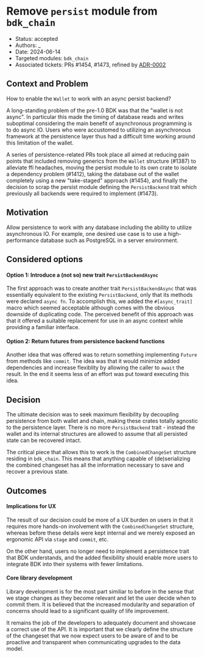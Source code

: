 # Remove `persist` module from `bdk_chain`

* Status: accepted
* Authors: _
* Date: 2024-06-14
* Targeted modules: `bdk_chain`
* Associated tickets: PRs #1454, #1473, refined by [ADR-0002](./0002_persisted.md)

## Context and Problem

How to enable the `Wallet` to work with an async persist backend?

A long-standing problem of the pre-1.0 BDK was that the "wallet is not async". In particular this made the timing of database reads and writes suboptimal considering the main benefit of asynchronous programming is to do async IO. Users who were accustomed to utilizing an asynchronous framework at the persistence layer thus had a difficult time working around this limitation of the wallet.

A series of persistence-related PRs took place all aimed at reducing pain points that included removing generics from the `Wallet` structure (#1387) to alleviate ffi headaches, moving the persist module to its own crate to isolate a dependency problem (#1412), taking the database out of the wallet completely using a new "take-staged" approach (#1454), and finally the decision to scrap the persist module defining the `PersistBackend` trait which previously all backends were required to implement (#1473).

## Motivation

Allow persistence to work with any database including the ability to utilize asynchronous IO. For example, one desired use case is to use a high-performance database such as PostgreSQL in a server environment. 

## Considered options

#### Option 1: Introduce a (not so) new trait `PersistBackendAsync`

The first approach was to create another trait `PersistBackendAsync` that was essentially equivalent to the existing `PersistBackend`, only that its methods were declared `async fn`. To accomplish this, we added the `#[async_trait]` macro which seemed acceptable although comes with the obvious downside of duplicating code. The perceived benefit of this approach was that it offered a suitable replacement for use in an async context while providing a familiar interface.

#### Option 2: Return futures from persistence backend functions

Another idea that was offered was to return something implementing `Future` from methods like `commit`. The idea was that it would minimize added dependencies and increase flexiblity by allowing the caller to `await` the result. In the end it seems less of an effort was put toward executing this idea.

## Decision

The ultimate decision was to seek maximum flexibility by decoupling persistence from both wallet and chain, making these crates totally agnostic to the persistence layer. There is no more `PersistBackend` trait - instead the wallet and its internal structures are allowed to assume that all persisted state can be recovered intact.

The critical piece that allows this to work is the `CombinedChangeSet` structure residing in `bdk_chain`. This means that anything capable of (de)serializing the combined changeset has all the information necessary to save and recover a previous state.

## Outcomes

#### Implications for UX

The result of our decision could be more of a UX burden on users in that it requires more hands-on involvement with the `CombinedChangeSet` structure, whereas before these details were kept internal and we merely exposed an ergonomic API via `stage` and `commit`, etc.

On the other hand, users no longer need to implement a persistence trait that BDK understands, and the added flexibility should enable more users to integrate BDK into their systems with fewer limitations.

#### Core library development

Library development is for the most part similiar to before in the sense that we stage changes as they become relevant and let the user decide when to commit them. It is believed that the increased modularity and separation of concerns should lead to a significant quality of life improvement.

It remains the job of the developers to adequately document and showcase a correct use of the API. It is important that we clearly define the structure of the changeset that we now expect users to be aware of and to be proactive and transparent when communicating upgrades to the data model.
